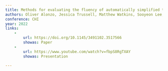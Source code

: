 ```yaml
---
title: Methods for evaluating the fluency of automatically simplified texts with deaf and hard-of-hearing adults at various literacy levels
authors: Oliver Alonzo, Jessica Trussell, Matthew Watkins, Sooyeon Lee, Matt Huenerfauth
conference: CHI
year: 2022
links:
    -
        url: https://doi.org/10.1145/3491102.3517566
        showas: Paper
    -
        url: https://www.youtube.com/watch?v=fbpS8RgTXAY
        showas: Presentation
   
---
```

